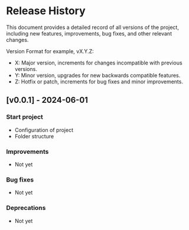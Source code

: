 # Release History
This document provides a detailed record of all versions of the project, including new features, improvements, bug fixes, and other relevant changes.


Version Format
for example, vX.Y.Z:

- X: Major version, increments for changes incompatible with previous versions.
- Y: Minor version, upgrades for new backwards compatible features.
- Z: Hotfix or patch, increments for bug fixes and minor improvements.


## [v0.0.1] - 2024-06-01
### Start project
- Configuration of project
- Folder structure

### Improvements
- Not yet

### Bug fixes
- Not yet

### Deprecations
- Not yet